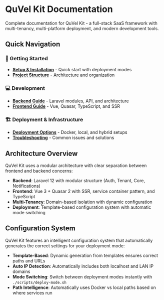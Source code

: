 # QuVel Kit Documentation

Complete documentation for QuVel Kit - a full-stack SaaS framework with multi-tenancy, multi-platform deployment, and modern development tools.

## Quick Navigation

### 🚀 Getting Started
- **[Setup & Installation](./getting-started.md)** - Quick start with deployment modes
- **[Project Structure](./folder-structure.md)** - Architecture and organization

### 💻 Development
- **[Backend Guide](./backend/README.md)** - Laravel modules, API, and architecture
- **[Frontend Guide](./frontend/README.md)** - Vue, Quasar, TypeScript, and SSR

### 🏗️ Deployment & Infrastructure
- **[Deployment Options](./deployment/README.md)** - Docker, local, and hybrid setups
- **[Troubleshooting](./troubleshooting.md)** - Common issues and solutions

## Architecture Overview

QuVel Kit uses a modular architecture with clear separation between frontend and backend concerns:

- **Backend**: Laravel 12 with modular structure (Auth, Tenant, Core, Notifications)
- **Frontend**: Vue 3 + Quasar 2 with SSR, service container pattern, and TypeScript
- **Multi-Tenancy**: Domain-based isolation with dynamic configuration
- **Deployment**: Template-based configuration system with automatic mode switching

## Configuration System

QuVel Kit features an intelligent configuration system that automatically generates the correct settings for your deployment mode:

- **Template-Based**: Dynamic generation from templates ensures correct paths and URLs
- **Auto IP Detection**: Automatically includes both localhost and LAN IP domains
- **Mode Switching**: Switch between deployment modes instantly with `./scripts/deploy-mode.sh`
- **Path Intelligence**: Automatically uses Docker vs local paths based on where services run
